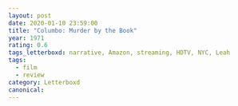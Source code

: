 ```yaml
---
layout: post 
date: 2020-01-10 23:59:00
title: "Columbo: Murder by the Book"
year: 1971
rating: 0.6
tags_letterboxd: narrative, Amazon, streaming, HDTV, NYC, Leah
tags:
  - film
  - review
category: Letterboxd
canonical: 
---
```

